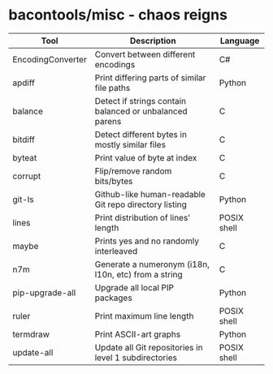 bacontools/misc - chaos reigns
==============================

| Tool              | Description                                             | Language    |
|-------------------|---------------------------------------------------------|-------------|
| EncodingConverter | Convert between different encodings                     | C#          |
| apdiff            | Print differing parts of similar file paths             | Python      |
| balance           | Detect if strings contain balanced or unbalanced parens | C           |
| bitdiff           | Detect different bytes in mostly similar files          | C           |
| byteat            | Print value of byte at index                            | C           |
| corrupt           | Flip/remove random bits/bytes                           | C           |
| git-ls            | Github-like human-readable Git repo directory listing   | Python      |
| lines             | Print distribution of lines' length                     | POSIX shell |
| maybe             | Prints yes and no randomly interleaved                  | C           |
| n7m               | Generate a numeronym (i18n, l10n, etc) from a string    | C           |
| pip-upgrade-all   | Upgrade all local PIP packages                          | Python      |
| ruler             | Print maximum line length                               | POSIX shell |
| termdraw          | Print ASCII-art graphs                                  | Python      |
| update-all        | Update all Git repositories in level 1 subdirectories   | POSIX shell |
